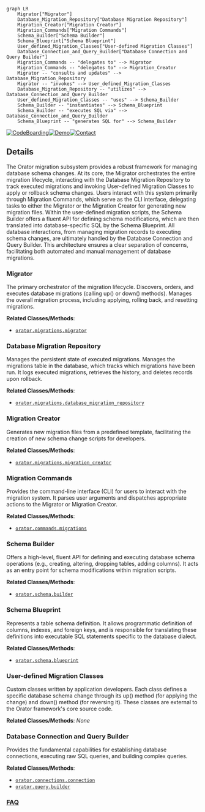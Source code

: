 ```mermaid
graph LR
    Migrator["Migrator"]
    Database_Migration_Repository["Database Migration Repository"]
    Migration_Creator["Migration Creator"]
    Migration_Commands["Migration Commands"]
    Schema_Builder["Schema Builder"]
    Schema_Blueprint["Schema Blueprint"]
    User_defined_Migration_Classes["User-defined Migration Classes"]
    Database_Connection_and_Query_Builder["Database Connection and Query Builder"]
    Migration_Commands -- "delegates to" --> Migrator
    Migration_Commands -- "delegates to" --> Migration_Creator
    Migrator -- "consults and updates" --> Database_Migration_Repository
    Migrator -- "invokes" --> User_defined_Migration_Classes
    Database_Migration_Repository -- "utilizes" --> Database_Connection_and_Query_Builder
    User_defined_Migration_Classes -- "uses" --> Schema_Builder
    Schema_Builder -- "instantiates" --> Schema_Blueprint
    Schema_Builder -- "executes SQL via" --> Database_Connection_and_Query_Builder
    Schema_Blueprint -- "generates SQL for" --> Schema_Builder
```

[![CodeBoarding](https://img.shields.io/badge/Generated%20by-CodeBoarding-9cf?style=flat-square)](https://github.com/CodeBoarding/GeneratedOnBoardings)[![Demo](https://img.shields.io/badge/Try%20our-Demo-blue?style=flat-square)](https://www.codeboarding.org/demo)[![Contact](https://img.shields.io/badge/Contact%20us%20-%20contact@codeboarding.org-lightgrey?style=flat-square)](mailto:contact@codeboarding.org)

## Details

The Orator migration subsystem provides a robust framework for managing database schema changes. At its core, the Migrator orchestrates the entire migration lifecycle, interacting with the Database Migration Repository to track executed migrations and invoking User-defined Migration Classes to apply or rollback schema changes. Users interact with this system primarily through Migration Commands, which serve as the CLI interface, delegating tasks to either the Migrator or the Migration Creator for generating new migration files. Within the user-defined migration scripts, the Schema Builder offers a fluent API for defining schema modifications, which are then translated into database-specific SQL by the Schema Blueprint. All database interactions, from managing migration records to executing schema changes, are ultimately handled by the Database Connection and Query Builder. This architecture ensures a clear separation of concerns, facilitating both automated and manual management of database migrations.

### Migrator
The primary orchestrator of the migration lifecycle. Discovers, orders, and executes database migrations (calling up() or down() methods). Manages the overall migration process, including applying, rolling back, and resetting migrations.


**Related Classes/Methods**:

- <a href="https://github.com/sdispater/orator/blob/0.9/orator/migrations/migrator.py" target="_blank" rel="noopener noreferrer">`orator.migrations.migrator`</a>


### Database Migration Repository
Manages the persistent state of executed migrations. Manages the migrations table in the database, which tracks which migrations have been run. It logs executed migrations, retrieves the history, and deletes records upon rollback.


**Related Classes/Methods**:

- <a href="https://github.com/sdispater/orator/blob/0.9/orator/migrations/database_migration_repository.py" target="_blank" rel="noopener noreferrer">`orator.migrations.database_migration_repository`</a>


### Migration Creator
Generates new migration files from a predefined template, facilitating the creation of new schema change scripts for developers.


**Related Classes/Methods**:

- <a href="https://github.com/sdispater/orator/blob/0.9/orator/migrations/migration_creator.py" target="_blank" rel="noopener noreferrer">`orator.migrations.migration_creator`</a>


### Migration Commands
Provides the command-line interface (CLI) for users to interact with the migration system. It parses user arguments and dispatches appropriate actions to the Migrator or Migration Creator.


**Related Classes/Methods**:

- <a href="https://github.com/sdispater/orator/blob/0.9/orator/commands/migrations" target="_blank" rel="noopener noreferrer">`orator.commands.migrations`</a>


### Schema Builder
Offers a high-level, fluent API for defining and executing database schema operations (e.g., creating, altering, dropping tables, adding columns). It acts as an entry point for schema modifications within migration scripts.


**Related Classes/Methods**:

- <a href="https://github.com/sdispater/orator/blob/0.9/orator/schema/builder.py" target="_blank" rel="noopener noreferrer">`orator.schema.builder`</a>


### Schema Blueprint
Represents a table schema definition. It allows programmatic definition of columns, indexes, and foreign keys, and is responsible for translating these definitions into executable SQL statements specific to the database dialect.


**Related Classes/Methods**:

- <a href="https://github.com/sdispater/orator/blob/0.9/orator/schema/blueprint.py" target="_blank" rel="noopener noreferrer">`orator.schema.blueprint`</a>


### User-defined Migration Classes
Custom classes written by application developers. Each class defines a specific database schema change through its up() method (for applying the change) and down() method (for reversing it). These classes are external to the Orator framework's core source code.


**Related Classes/Methods**: _None_

### Database Connection and Query Builder
Provides the fundamental capabilities for establishing database connections, executing raw SQL queries, and building complex queries.


**Related Classes/Methods**:

- <a href="https://github.com/sdispater/orator/blob/0.9/orator/connections/connection.py" target="_blank" rel="noopener noreferrer">`orator.connections.connection`</a>
- <a href="https://github.com/sdispater/orator/blob/0.9/orator/query/builder.py" target="_blank" rel="noopener noreferrer">`orator.query.builder`</a>




### [FAQ](https://github.com/CodeBoarding/GeneratedOnBoardings/tree/main?tab=readme-ov-file#faq)